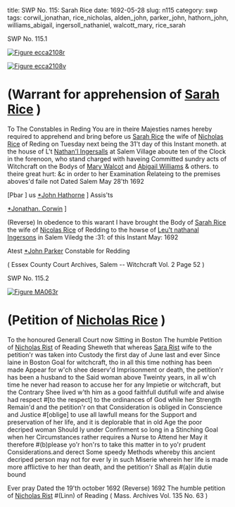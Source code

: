 title: SWP No. 115: Sarah Rice
date: 1692-05-28
slug: n115
category: swp
tags: corwil_jonathan, rice_nicholas, alden_john, parker_john, hathorn_john, williams_abigail, ingersoll_nathaniel, walcott_mary, rice_sarah




<div markdown class="doc" id="n115.1">

<div class="doc_id">SWP No. 115.1</div>



<span markdown class="figure">[![Figure ecca2108r](archives/ecca/thumb/ecca2108r.jpg)](archives/ecca/large/ecca2108r.jpg)</span>



<span markdown class="figure">[![Figure ecca2108v](archives/ecca/thumb/ecca2108v.jpg)](archives/ecca/large/ecca2108v.jpg)</span>


# (Warrant for apprehension of [Sarah Rice](/tag/rice_sarah.html) )
To The Constables  in Reding 
You are in theire Majesties names hereby required to apprehend and bring before us [Sarah Rice](/tag/rice_sarah.html) the wife of [Nicholas Rice](/tag/rice_nicholas.html) of Reding on Tuesday next being the 31't day of this Instant moneth. at the house of L't [Nathan'l Ingersalls](/tag/ingersoll_nathaniel.html) at Salem Village aboute ten of the Clock in the forenoon, who stand charged with haveing Committed sundry acts of Witchcraft on the Bodys of [Mary Walcot](/tag/walcott_mary.html) and [Abigail Williams](/tag/williams_abigail.html) & others. to theire great hurt: &c in order to her Examination Relateing to the premises aboves'd faile not Dated Salem May  28'th 1692

[Pbar ] us [*John Hathorne](/tag/hathorn_john.html) ] Assis'ts

[*Jonathan. Corwin](/tag/corwil_jonathan.html) ]

(Reverse) In obedence to this warant I have brought the Body of [Sarah Rice](/tag/rice_sarah.html) the wife of [Nicolas Rice](/tag/rice_nicholas.html) of Redding to the howse of [Leu't nathanal Ingersons](/tag/ingersoll_nathaniel.html) in Salem Viledg the :31: of this Instant May: 1692

Atest [*John Parker](/tag/parker_john.html) Constable for Redding

( Essex County Court Archives, Salem -- Witchcraft Vol. 2 Page 52 )


</div>



<div markdown class="doc" id="n115.2">

<div class="doc_id">SWP No. 115.2</div>



<span markdown class="figure">[![Figure MA063r](archives/MA135/small/MA063r.jpg)](archives/MA135/large/MA063r.jpg)</span>


# (Petition of [Nicholas Rice](/tag/rice_nicholas.html) )
To the honoured Generall Court now Sitting  in Boston 
The humble Petition of [Nicholas Rist](/tag/rice_nicholas.html) of Reading Sheweth that whereas [Sara Rist](/tag/rice_sarah.html) wife to the petition'r was taken into Custody the first day of June last and ever Since laine in Boston Goal for witchcraft, tho in all this time nothing has been made Appear for w'ch shee deserv'd Imprisonment or death, the petition'r has been a husband to the Said woman above Tweinty years, in all w'ch time he never had reason to accuse her for any Impietie or witchcraft, but the Contrary Shee lived w'th him as a good faithfull dutifull wife and alwise had respect #[to the respect] to the ordinances of God while her Strength Remain'd and the petition'r on that Consideration is obliged in Conscience and Justice #[oblige] to use all lawfull means for the Support and preservation of her life, and it is deplorable that in old Age the poor decriped woman Should ly under Confinment so long in a Stinching Goal when her Circumstances rather requires a Nurse to Attend her May it therefore #(b)please yo'r hon'rs to take this matter in to yo'r prudent Considerations.and derect Some speedy Methods whereby this ancient decriped person may not for ever ly in such Miserie wherein her life is made more afflictive to her than death, and the petition'r Shall as #(a)in dutie bound 

Ever pray 
Dated the 19'th october 1692  (Reverse) 1692 The humble petition of [Nicholas Rist](/tag/rice_nicholas.html) #(Linn) of Reading ( Mass. Archives Vol. 135 No. 63 )

</div>

